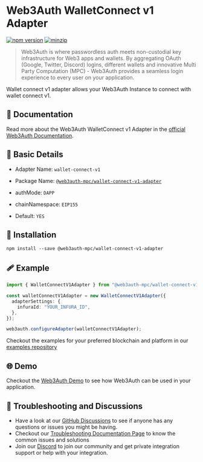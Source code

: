 # Web3Auth WalletConnect v1 Adapter

[![npm version](https://img.shields.io/npm/v/@web3auth-mpc/wallet-connect-v1-adapter?label=%22%22)](https://www.npmjs.com/package/@web3auth-mpc/wallet-connect-v1-adapter/v/latest)
[![minzip](https://img.shields.io/bundlephobia/minzip/@web3auth-mpc/wallet-connect-v1-adapter?label=%22%22)](https://bundlephobia.com/result?p=@web3auth-mpc/wallet-connect-v1-adapter@latest)

> Web3Auth is where passwordless auth meets non-custodial key infrastructure for Web3 apps and wallets. By aggregating OAuth (Google, Twitter, Discord) logins, different wallets and innovative Multi Party Computation (MPC) - Web3Auth provides a seamless login experience to every user on your application.

Wallet connect v1 adapter allows your Web3Auth Instance to connect with wallet connect v1.

## 📖 Documentation

Read more about the Web3Auth WalletConnect v1 Adapter in the [official Web3Auth Documentation](https://web3auth.io/docs/sdk/web/adapters/wallet-connect-v1).

## 📄 Basic Details

- Adapter Name: `wallet-connect-v1`

- Package Name: [`@web3auth-mpc/wallet-connect-v1-adapter`](https://web3auth.io/docs/sdk/web/adapters/wallet-connect-v1)

- authMode: `DAPP`

- chainNamespace: `EIP155`

- Default: `YES`

## 🔗 Installation

```shell
npm install --save @web3auth-mpc/wallet-connect-v1-adapter
```

## 🩹 Example

```ts
import { WalletConnectV1Adapter } from "@web3auth-mpc/wallet-connect-v1-adapter";

const walletConnectV1Adapter = new WalletConnectV1Adapter({
  adapterSettings: {
    infuraId: "YOUR_INFURA_ID",
  },
});

web3auth.configureAdapter(walletConnectV1Adapter);
```

Checkout the examples for your preferred blockchain and platform in our [examples repository](https://github.com/Web3Auth/examples/)

## 🌐 Demo

Checkout the [Web3Auth Demo](https://demo-app.web3auth.io/) to see how Web3Auth can be used in your application.

## 💬 Troubleshooting and Discussions

- Have a look at our [GitHub Discussions](https://github.com/Web3Auth/Web3Auth/discussions?discussions_q=sort%3Atop) to see if anyone has any questions or issues you might be having.
- Checkout our [Troubleshooting Documentation Page](https://web3auth.io/docs/troubleshooting) to know the common issues and solutions
- Join our [Discord](https://discord.gg/web3auth) to join our community and get private integration support or help with your integration.
